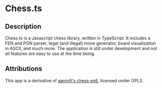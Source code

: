 # Chess.ts

## Description

Chess.ts is a Javascript chess library, written in TypeScript. It includes a FEN and PGN parser, legal (and illegal) move generator, board visualization in ASCII, and much more. The application is still under development and not all features are easy to use at the time being.

## Attributions

This app is a derivative of [aaronfi's chess-es6](https://github.com/aaronfi/chess-es6.js), licensed under GPL3.
